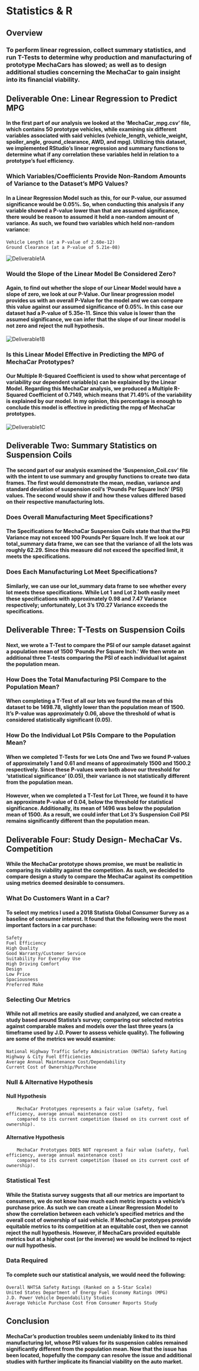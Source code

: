 # Statistics & R

## Overview

### To perform linear regression, collect summary statistics, and run T-Tests to determine why production and manufacturing of prototype MechaCars has slowed; as well as to design additional studies concerning the MechaCar to gain insight into its financial viability.

## Deliverable One: Linear Regression to Predict MPG

#### In the first part of our analysis we looked at the ‘MechaCar_mpg.csv’ file, which contains 50 prototype vehicles, while examining six different variables associated with said vehicles (vehicle_length, vehicle_weight, spoiler_angle, ground_clearance, AWD, and mpg). Utilizing this dataset, we implemented RStudio’s linear regression and summary functions to determine what if any correlation these variables held in relation to a prototype’s fuel efficiency. 

### Which Variables/Coefficients Provide Non-Random Amounts of Variance to the Dataset’s MPG Values?

#### In a Linear Regression Model such as this, for our P-value, our assumed significance would be 0.05%. So, when conducting this analysis if any variable showed a P-value lower than that are assumed significance, there would be reason to assumed it held a non-random amount of variance. As such, we found two variables which held non-random variance:

    Vehicle Length (at a P-value of 2.60e-12)
    Ground Clearance (at a P-value of 5.21e-08)

![Deliverable1A](https://github.com/chrisknox97/mechacar_statistical_analysis/blob/main/PNGs/Summary.png)

### Would the Slope of the Linear Model Be Considered Zero?

#### Again, to find out whether the slope of our Linear Model would have a slope of zero, we look at our P-Value. Our linear progression model provides us with an overall P-Value for the model and we can compare this value against our assumed significance of 0.05%. In this case our dataset had a P-value of 5.35e-11. Since this value is lower than the assumed significance, we can infer that the slope of our linear model is not zero and reject the null hypothesis. 

![Deliverable1B](https://github.com/chrisknox97/mechacar_statistical_analysis/blob/main/PNGs/Slope.png)

### Is this Linear Model Effective in Predicting the MPG of MechaCar Prototypes?

#### Our Multiple R-Squared Coefficient is used to show what percentage of variability our dependent variable(s) can be explained by the Linear Model. Regarding this MechaCar analysis, we produced a Multiple R-Squared Coefficient of 0.7149, which means that 71.49% of the variability is explained by our model. In my opinion, this percentage is enough to conclude this model is effective in predicting the mpg of MechaCar prototypes. 

![Deliverable1C](https://github.com/chrisknox97/mechacar_statistical_analysis/blob/main/PNGs/Slope2.png)

## Deliverable Two: Summary Statistics on Suspension Coils

#### The second part of our analysis examined the ‘Suspension_Coil.csv’ file with the intent to use summary and groupby functions to create two data frames. The first would demonstrate the mean, median, variance and standard deviation of suspension coil’s ‘Pounds Per Square Inch’ (PSI) values. The second would show if and how these values differed based on their respective manufacturing lots. 

### Does Overall Manufacturing Meet Specifications?

#### The Specifications for MechaCar Suspension Coils state that that the PSI Variance may not exceed 100 Pounds Per Square Inch. If we look at our total_summary data frame, we can see that the variance of all the lots was roughly 62.29. Since this measure did not exceed the specified limit, it meets the specifications. 

### Does Each Manufacturing Lot Meet Specifications?

#### Similarly, we can use our lot_summary data frame to see whether every lot meets these specifications. While Lot 1 and Lot 2 both easily meet these specifications with approximately 0.98 and 7.47 Variance respectively; unfortunately, Lot 3’s 170.27 Variance exceeds the specifications. 

## Deliverable Three: T-Tests on Suspension Coils

#### Next, we wrote a T-Test to compare the PSI of our sample dataset against a population mean of 1500 ‘Pounds Per Square Inch.’ We then wrote an additional three T-tests comparing the PSI of each individual lot against the population mean. 

### How Does the Total Manufacturing PSI Compare to the Population Mean?

#### When completing a T-Test of all our lots we found the mean of this dataset to be 1498.78, slightly lower than the population mean of 1500. It’s P-value was approximately 0.06, above the threshold of what is considered statistically significant (0.05). 

### How Do the Individual Lot PSIs Compare to the Population Mean?

#### When we completed T-Tests for we Lots One and Two we found P-values of approximately 1 and 0.61 and means of approximately 1500 and 1500.2 respectively. Since these P-values were both above our threshold for ‘statistical significance’ (0.05), their variance is not statistically different from the population mean. 

#### However, when we completed a T-Test for Lot Three, we found it to have an approximate P-value of 0.04, below the threshold for statistical significance. Additionally, its mean of 1496 was below the population mean of 1500. As a result, we could infer that Lot 3’s Suspension Coil PSI remains significantly different than the population mean. 

## Deliverable Four: Study Design- MechaCar Vs. Competition

#### While the MechaCar prototype shows promise, we must be realistic in comparing its viability against the competition. As such, we decided to compare design a study to compare the MechaCar against its competition using metrics deemed desirable to consumers. 

### What Do Customers Want in a Car?

#### To select my metrics I used a 2018 Statista Global Consumer Survey as a baseline of consumer interest. It found that the following were the most important factors in a car purchase:

    Safety
    Fuel Efficiency
    High Quality
    Good Warranty/Customer Service
    Suitability For Everyday Use
    High Driving Comfort
    Design
    Low Price
    Spaciousness
    Preferred Make

### Selecting Our Metrics

#### While not all metrics are easily studied and analyzed, we can create a study based around Statista’s survey; comparing our selected metrics against comparable makes and models over the last three years (a timeframe used by J.D. Power to assess vehicle quality). The following are some of the metrics we would examine:

    National Highway Traffic Safety Administration (NHTSA) Safety Rating
    Highway & City Fuel Efficiencies
    Average Annual Maintenance Cost/Dependability
    Current Cost of Ownership/Purchase

### Null & Alternative Hypothesis

#### Null Hypothesis

        MechaCar Prototypes represents a fair value (safety, fuel efficiency, average annual maintenance cost) 
        compared to its current competition (based on its current cost of ownership). 

#### Alternative Hypothesis

        MechaCar Prototypes DOES NOT represent a fair value (safety, fuel efficiency, average annual maintenance cost) 
        compared to its current competition (based on its current cost of ownership).

### Statistical Test

#### While the Statista survey suggests that all our metrics are important to consumers, we do not know how much each metric impacts a vehicle’s purchase price. As such we can create a Linear Regression Model to show the correlation between each vehicle’s specified metrics and the overall cost of ownership of said vehicle. If MechaCar prototypes provide equitable metrics to its competition at an equitable cost, then we cannot reject the null hypothesis. However, if MechaCars provided equitable metrics but at a higher cost (or the inverse) we would be inclined to reject our null hypothesis. 

### Data Required

#### To complete such our statistical analysis, we would need the following:

    Overall NHTSA Safety Ratings (Ranked on a 5-Star Scale)
    United States Department of Energy Fuel Economy Ratings (MPG)
    J.D. Power Vehicle Dependability Studies
    Average Vehicle Purchase Cost from Consumer Reports Study

## Conclusion

#### MechaCar’s production troubles seem undeniably linked to its third manufacturing lot, whose PSI values for its suspension cables remained significantly different from the population mean. Now that the issue has been located, hopefully the company can resolve the issue and additional studies with further implicate its financial viability on the auto market. 

